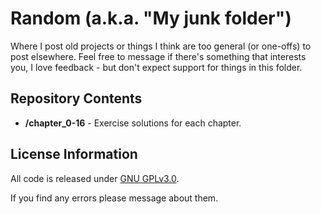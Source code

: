 Random   (a.k.a. "My junk folder")
=============================================

Where I post old projects or things I think are too general (or one-offs) to post elsewhere.  Feel free to message if there's something that interests you, I love feedback - but don't expect support for things in this folder.


Repository Contents
-------------------
* **/chapter_0-16** - Exercise solutions for each chapter.


License Information
-------------------

All code is released under [GNU GPLv3.0](http://www.gnu.org/copyleft/gpl.html).

If you find any errors please message about them.
